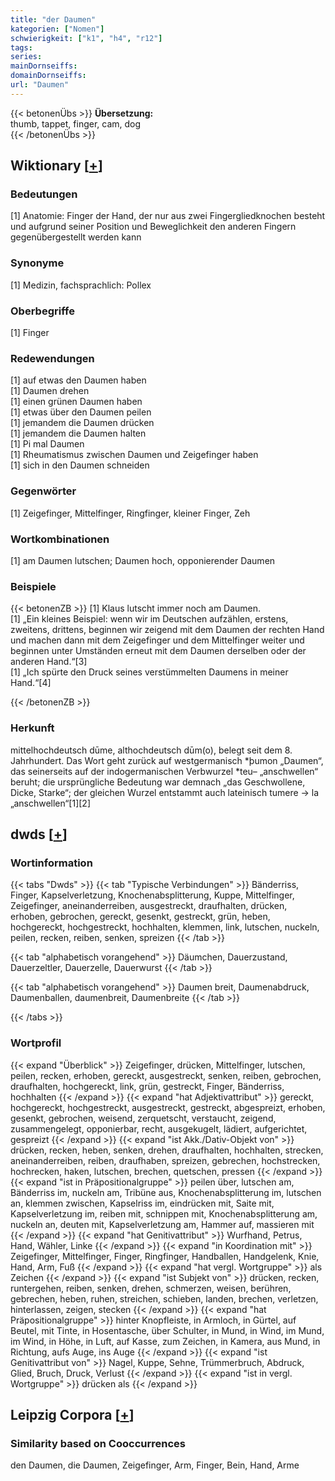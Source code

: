 ```yaml
---
title: "der Daumen"
kategorien: ["Nomen"]
schwierigkeit: ["k1", "h4", "r12"]
tags:
series:
mainDornseiffs:
domainDornseiffs:
url: "Daumen"
---
```


{{< betonenÜbs >}}
**Übersetzung:**  
thumb, tappet, finger, cam, dog  
{{< /betonenÜbs >}}

## Wiktionary [[+](https://de.wiktionary.org/wiki/Daumen)]

### Bedeutungen
[1] Anatomie: Finger der Hand, der nur aus zwei Fingergliedknochen besteht und aufgrund seiner Position und Beweglichkeit den anderen Fingern gegenübergestellt werden kann  

### Synonyme
[1] Medizin, fachsprachlich: Pollex  

### Oberbegriffe
[1] Finger  

### Redewendungen
[1] auf etwas den Daumen haben  
[1] Daumen drehen  
[1] einen grünen Daumen haben  
[1] etwas über den Daumen peilen  
[1] jemandem die Daumen drücken  
[1] jemandem die Daumen halten  
[1] Pi mal Daumen  
[1] Rheumatismus zwischen Daumen und Zeigefinger haben  
[1] sich in den Daumen schneiden  

### Gegenwörter
[1] Zeigefinger, Mittelfinger, Ringfinger, kleiner Finger, Zeh  

### Wortkombinationen
[1] am Daumen lutschen; Daumen hoch, opponierender Daumen  

### Beispiele
{{< betonenZB >}}
[1] Klaus lutscht immer noch am Daumen.  
[1] „Ein kleines Beispiel: wenn wir im Deutschen aufzählen, erstens, zweitens, drittens, beginnen wir zeigend mit dem Daumen der rechten Hand und machen dann mit dem Zeigefinger und dem Mittelfinger weiter und beginnen unter Umständen erneut mit dem Daumen derselben oder der anderen Hand.“[3]  
[1] „Ich spürte den Druck seines verstümmelten Daumens in meiner Hand.“[4]  

{{< /betonenZB >}}
### Herkunft
mittelhochdeutsch dūme, althochdeutsch dūm(o), belegt seit dem 8. Jahrhundert. Das Wort geht zurück auf westgermanisch *þumon „Daumen“, das seinerseits auf der indogermanischen Verbwurzel *teu– „anschwellen“ beruht; die ursprüngliche Bedeutung war demnach „das Geschwollene, Dicke, Starke“; der gleichen Wurzel entstammt auch lateinisch tumere → la „anschwellen“[1][2]  



## dwds [[+](https://www.dwds.de/wb/Daumen)]

### Wortinformation
{{< tabs "Dwds" >}}
{{< tab "Typische Verbindungen" >}}
Bänderriss, Finger, Kapselverletzung, Knochenabsplitterung, Kuppe, Mittelfinger, Zeigefinger, aneinanderreiben, ausgestreckt, draufhalten, drücken, erhoben, gebrochen, gereckt, gesenkt, gestreckt, grün, heben, hochgereckt, hochgestreckt, hochhalten, klemmen, link, lutschen, nuckeln, peilen, recken, reiben, senken, spreizen
{{< /tab >}}

{{< tab "alphabetisch vorangehend" >}}
Däumchen, Dauerzustand, Dauerzeltler, Dauerzelle, Dauerwurst
{{< /tab >}}

{{< tab "alphabetisch vorangehend" >}}
Daumen breit, Daumenabdruck, Daumenballen, daumenbreit, Daumenbreite
{{< /tab >}}

{{< /tabs >}}

### Wortprofil
{{< expand "Überblick" >}} Zeigefinger, drücken, Mittelfinger, lutschen, peilen, recken, erhoben, gereckt, ausgestreckt, senken, reiben, gebrochen, draufhalten, hochgereckt, link, grün, gestreckt, Finger, Bänderriss, hochhalten {{< /expand >}}
{{< expand "hat Adjektivattribut" >}} gereckt, hochgereckt, hochgestreckt, ausgestreckt, gestreckt, abgespreizt, erhoben, gesenkt, gebrochen, weisend, zerquetscht, verstaucht, zeigend, zusammengelegt, opponierbar, recht, ausgekugelt, lädiert, aufgerichtet, gespreizt {{< /expand >}}
{{< expand "ist Akk./Dativ-Objekt von" >}} drücken, recken, heben, senken, drehen, draufhalten, hochhalten, strecken, aneinanderreiben, reiben, draufhaben, spreizen, gebrechen, hochstrecken, hochrecken, haken, lutschen, brechen, quetschen, pressen {{< /expand >}}
{{< expand "ist in Präpositionalgruppe" >}} peilen über, lutschen am, Bänderriss im, nuckeln am, Tribüne aus, Knochenabsplitterung im, lutschen an, klemmen zwischen, Kapselriss im, eindrücken mit, Saite mit, Kapselverletzung im, reiben mit, schnippen mit, Knochenabsplitterung am, nuckeln an, deuten mit, Kapselverletzung am, Hammer auf, massieren mit {{< /expand >}}
{{< expand "hat Genitivattribut" >}} Wurfhand, Petrus, Hand, Wähler, Linke {{< /expand >}}
{{< expand "in Koordination mit" >}} Zeigefinger, Mittelfinger, Finger, Ringfinger, Handballen, Handgelenk, Knie, Hand, Arm, Fuß {{< /expand >}}
{{< expand "hat vergl. Wortgruppe" >}} als Zeichen {{< /expand >}}
{{< expand "ist Subjekt von" >}} drücken, recken, runtergehen, reiben, senken, drehen, schmerzen, weisen, berühren, gebrechen, heben, ruhen, streichen, schieben, landen, brechen, verletzen, hinterlassen, zeigen, stecken {{< /expand >}}
{{< expand "hat Präpositionalgruppe" >}} hinter Knopfleiste, in Armloch, in Gürtel, auf Beutel, mit Tinte, in Hosentasche, über Schulter, in Mund, in Wind, im Mund, im Wind, in Höhe, in Luft, auf Kasse, zum Zeichen, in Kamera, aus Mund, in Richtung, aufs Auge, ins Auge {{< /expand >}}
{{< expand "ist Genitivattribut von" >}} Nagel, Kuppe, Sehne, Trümmerbruch, Abdruck, Glied, Bruch, Druck, Verlust {{< /expand >}}
{{< expand "ist in vergl. Wortgruppe" >}} drücken als {{< /expand >}}

## Leipzig Corpora [[+](https://corpora.uni-leipzig.de/en/res?word=Daumen&corpusId=deu_newscrawl-public_2018)]


### Similarity based on Cooccurrences
den Daumen, die Daumen, Zeigefinger, Arm, Finger, Bein, Hand, Arme

